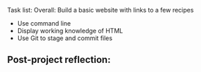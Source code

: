 Task list:
Overall: Build a basic website with links to a few recipes
- Use command line
- Display working knowledge of HTML
- Use Git to stage and commit files

Post-project reflection:
-